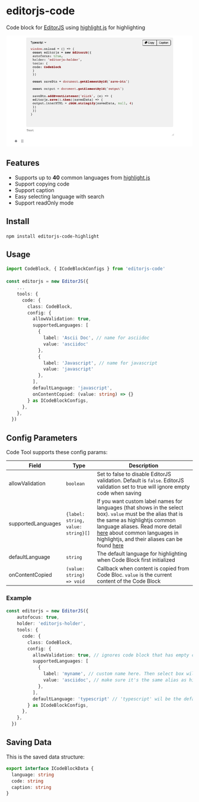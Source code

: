 # editorjs-code
Code block for [EditorJS](https://editorjs.io/) using [highlight.js](https://highlightjs.org/) for highlighting

![](https://github.com/bquangDinh/editorjs-code/blob/main/imgs/preview.png)

## Features
- Supports up to **40** common languages from [highlight.js](https://highlightjs.org/)
- Support copying code
- Support caption
- Easy selecting language with search
- Support readOnly mode

## Install
`
npm install editorjs-code-highlight
`
## Usage
```ts
import CodeBlock, { ICodeBlockConfigs } from 'editorjs-code'

const editorjs = new EditorJS({
    ...
    tools: {
      code: {
        class: CodeBlock,
        config: {
          allowValidation: true,
          supportedLanguages: [
            {
              label: 'Ascii Doc', // name for asciidoc
              value: 'asciidoc'
            },
            {
              label: 'Javascript', // name for javascript
              value: 'javascript'
            },
          ],
          defaultLanguage: 'javascript',
          onContentCopied: (value: string) => {}
        } as ICodeBlockConfigs,
      },
    },
  })
```

## Config Parameters

Code Tool supports these config params:

| Field | Type        | Description         |
| ----- | ----------- | ------------------- |
| allowValidation | `boolean` | Set to false to disable EditorJS validation. Default is `false`. EditorJS validation set to true will ignore empty code when saving |
| supportedLanguages | `{label: string, value: string}[]` | If you want custom label names for languages (that shows in the select box). `value` must be the alias that is the same as highlightjs common language aliases. Read more detail [here](https://highlightjs.org/download/) about common languages in highlightjs, and their aliases can be found [here](https://github.com/highlightjs/highlight.js/blob/main/SUPPORTED_LANGUAGES.md) |
| defaultLanguage | `string` | The default language for highlighting when Code Block first initialized |
| onContentCopied | `(value: string) => void` | Callback when content is copied from Code Bloc. `value` is the current content of the Code Block |

### Example
```ts
const editorjs = new EditorJS({
    autofocus: true,
    holder: 'editorjs-holder',
    tools: {
      code: {
        class: CodeBlock,
        config: {
          allowValidation: true, // ignores code block that has empty code when saving
          supportedLanguages: [
            {
              label: 'myname', // custom name here. Then select box will show 'myname' for ascii instead of 'Ascii Doc'
              value: 'asciidoc', // make sure it's the same alias as highlightjs common language alias
            },
          ],
          defaultLanguage: 'typescript' // 'typescript' wil be the default when EditorJS first initialized
        } as ICodeBlockConfigs,
      },
    },
  })
```
## Saving Data

This is the saved data structure:

```ts
export interface ICodeBlockData {
  language: string
  code: string
  caption: string
}
```

